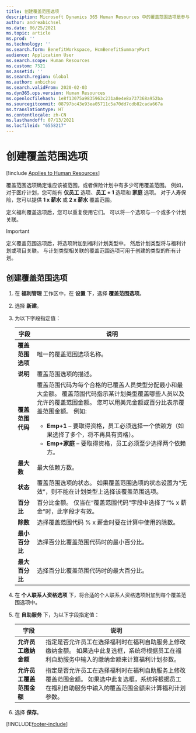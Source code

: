```yaml
---
title: 创建覆盖范围选项
description: Microsoft Dynamics 365 Human Resources 中的覆盖范围选项是参与者在福利计划或项目中的选择覆盖级别。
author: andreabichsel
ms.date: 06/25/2021
ms.topic: article
ms.prod: ''
ms.technology: ''
ms.search.form: BenefitWorkspace, HcmBenefitSummaryPart
audience: Application User
ms.search.scope: Human Resources
ms.custom: 7521
ms.assetid: ''
ms.search.region: Global
ms.author: anbichse
ms.search.validFrom: 2020-02-03
ms.dyn365.ops.version: Human Resources
ms.openlocfilehash: 1e8f13075a9835963c231a8e4e8a737368a952ba
ms.sourcegitcommit: 08797bc43e93ea05711c5a70dd7cdb82cada667a
ms.translationtype: HT
ms.contentlocale: zh-CN
ms.lasthandoff: 07/13/2021
ms.locfileid: "6558217"
---
```

# <a name="create-coverage-options"></a>创建覆盖范围选项

[!include [Applies to Human Resources](../includes/applies-to-hr.md)]

覆盖范围选项确定谁应该被范围，或者保险计划中有多少可用覆盖范围。 例如，对于医疗计划，您可能有 **仅员工** 选项、**员工 + 1** 选项和 **家庭** 选项。 对于人寿保险，您可以提供 **1 x 薪水** 或 **2 x 薪水** 覆盖范围。

定义福利覆盖选项后，您可以重复使用它们。 可以将一个选项与一个或多个计划关联。

> [!IMPORTANT]
> 定义覆盖范围选项后，将选项附加到福利计划类型中。 然后计划类型将与福利计划或项目关联。 与计划类型相关联的覆盖范围选项可用于创建的类型的所有计划。

## <a name="create-coverage-options"></a>创建覆盖范围选项
1. 在 **福利管理** 工作区中，在 **设置** 下，选择 **覆盖范围选项**。

2. 选择 **新建**。

3. 为以下字段指定值：

   | 字段 | 说明 |
   | --- | --- |
   | **覆盖范围选项** | 唯一的覆盖范围选项名称。 |
   | **说明** | 覆盖范围选项的描述。 |
   | **覆盖范围代码** | 覆盖范围代码为每个合格的已覆盖人员类型分配最小和最大金额。 覆盖范围代码指示某计划类型覆盖哪些人员以及允许的覆盖范围金额。 您可以用美元金额或百分比表示覆盖范围金额。 例如:<ul><li>**Emp+1** – 要取得资格，员工必须选择一个依赖方（如果选择了多个，将不再具有资格）。</li><li>**Emp+家庭** – 要取得资格，员工必须至少选择两个依赖方。</li></ul> |
   | **最大数** | 最大依赖方数。 |
   | **状态** | 覆盖范围选项的状态。 如果覆盖范围选项的状态设置为“无效”，则不能在计划类型上选择该覆盖范围选项。 |
   | **百分比** | 百分比金额。 仅当在“覆盖范围代码”字段中选择了“% x 薪金”时，此字段才有效。 |
   | **除数** | 选择覆盖范围代码 % x 薪金时要在计算中使用的除数。 |
   | **最小百分比** | 选择百分比覆盖范围代码时的最小百分比。 |
   | **最大百分比** | 选择百分比覆盖范围代码时的最大百分比。 |

4. 在 **个人联系人资格选项** 下，将合适的个人联系人资格选项附加到每个覆盖范围选项中。

5. 在 **自助服务** 下，为以下字段指定值：

   | 字段 | 说明 |
   | --- | --- |
   | **允许员工缴纳金额** | 指定是否允许员工在选择福利时在福利自助服务上修改缴纳金额。 如果选中此复选框，系统将根据员工在福利自助服务中输入的缴纳金额来计算福利计划参数。 |
   | **允许员工覆盖范围金额** | 指定是否允许员工在选择福利时在福利自助服务上修改覆盖范围金额。 如果选中此复选框，系统将根据员工在福利自助服务中输入的覆盖范围金额来计算福利计划参数。 |

6. 选择 **保存**。 


[!INCLUDE[footer-include](../includes/footer-banner.md)]
